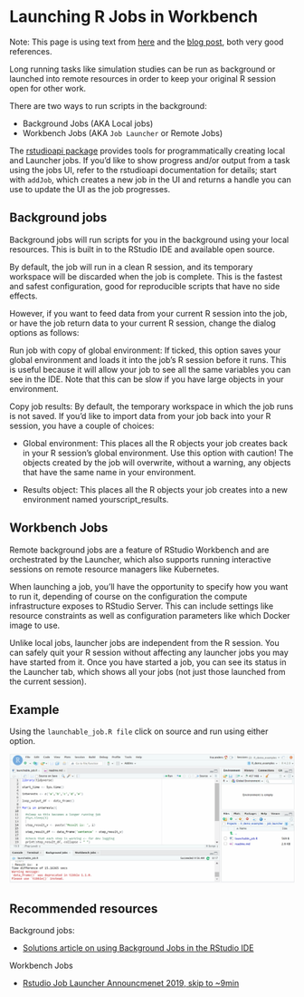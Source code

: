 # Launching R Jobs in Workbench

Note: This page is using text from [here](https://solutions.rstudio.com/r/jobs/) and the [blog post](https://www.rstudio.com/blog/rstudio-1-2-jobs/), both very good references. 

Long running tasks like simulation studies can be run as background or launched into remote resources in order to keep your original R session open for other work.

There are two ways to run scripts in the background: 

 - Background Jobs (AKA Local jobs)
 - Workbench Jobs (AKA `Job Launcher` or Remote Jobs)
 
The [rstudioapi package](https://github.com/rstudio/rstudioapi) provides tools for programmatically creating local and Launcher jobs. If you’d like to show progress and/or output from a task using the jobs UI, refer to the rstudioapi documentation for details; start with `addJob`, which creates a new job in the UI and returns a handle you can use to update the UI as the job progresses.

## Background jobs

Background jobs will run scripts for you in the background using your local resources. This is built in to the RStudio IDE and available open source. 

By default, the job will run in a clean R session, and its temporary workspace will be discarded when the job is complete. This is the fastest and safest configuration, good for reproducible scripts that have no side effects.

However, if you want to feed data from your current R session into the job, or have the job return data to your current R session, change the dialog options as follows:

Run job with copy of global environment: If ticked, this option saves your global environment and loads it into the job’s R session before it runs. This is useful because it will allow your job to see all the same variables you can see in the IDE. Note that this can be slow if you have large objects in your environment.

Copy job results: By default, the temporary workspace in which the job runs is not saved. If you’d like to import data from your job back into your R session, you have a couple of choices:

 - Global environment: This places all the R objects your job creates back in your R session’s global environment. Use this option with caution! The objects created by the job will overwrite, without a warning, any objects that have the same name in your environment.

 - Results object: This places all the R objects your job creates into a new environment named yourscript_results.

## Workbench Jobs

Remote background jobs are a feature of RStudio Workbench and are orchestrated by the Launcher, which also supports running interactive sessions on remote resource managers like Kubernetes. 

When launching a job, you’ll have the opportunity to specify how you want to run it, depending of course on the configuration the compute infrastructure exposes to RStudio Server. This can include settings like resource constraints as well as configuration parameters like which Docker image to use.

Unlike local jobs, launcher jobs are independent from the R session. You can safely quit your R session without affecting any launcher jobs you may have started from it. Once you have started a job, you can see its status in the Launcher tab, which shows all your jobs (not just those launched from the current session).

## Example

Using the `launchable_job.R file` click on source and run using either option. 

![Running jobs](job_launcher.gif)

## Recommended resources 

Background jobs: 

 - [Solutions article on using Background Jobs in the RStudio IDE](https://solutions.rstudio.com/r/jobs/)

Workbench Jobs

 - [Rstudio Job Launcher Announcmenet 2019, skip to ~9min](https://www.rstudio.com/resources/rstudioconf-2019/rstudio-job-launcher-changing-where-we-run-r-stuff/)


